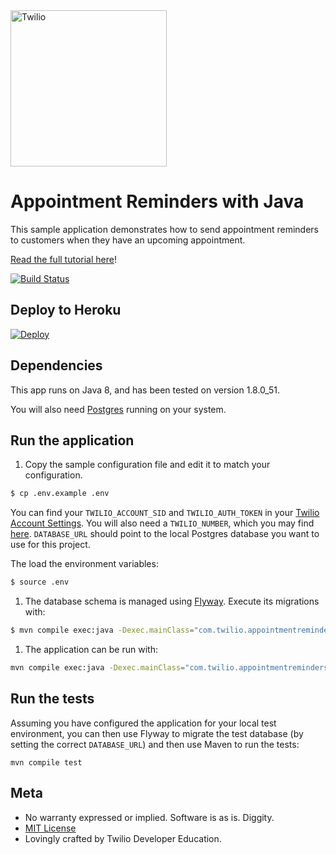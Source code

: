 <a href="https://www.twilio.com">
  <img src="https://static0.twilio.com/marketing/bundles/marketing/img/logos/wordmark-red.svg" alt="Twilio" width="250" />
</a>

# Appointment Reminders with Java

This sample application demonstrates how to send appointment reminders to customers when they have an upcoming appointment.

[Read the full tutorial here](https://www.twilio.com/docs/tutorials/walkthrough/appointment-reminders/java/spark)!

[![Build Status](https://travis-ci.org/TwilioDevEd/appointment-reminders-java.svg)](https://travis-ci.org/TwilioDevEd/appointment-reminders-java)

## Deploy to Heroku

[![Deploy](https://www.herokucdn.com/deploy/button.png)](https://heroku.com/deploy)

## Dependencies

This app runs on Java 8, and has been tested on version 1.8.0_51.

You will also need [Postgres](http://www.postgresql.org/) running on your system.

## Run the application


1. Copy the sample configuration file and edit it to match your configuration.

  ```bash
  $ cp .env.example .env
  ```

 You can find your `TWILIO_ACCOUNT_SID` and `TWILIO_AUTH_TOKEN` in your
 [Twilio Account Settings](https://www.twilio.com/user/account/settings).
 You will also need a `TWILIO_NUMBER`, which you may find [here](https://www.twilio.com/user/account/phone-numbers/incoming).
 `DATABASE_URL` should point to the local Postgres database you want to use for this project.

 The load the environment variables:

 ```bash
 $ source .env
 ```

1. The database schema is managed using [Flyway](https://github.com/flyway/flyway). Execute its migrations with:

  ```bash
  $ mvn compile exec:java -Dexec.mainClass="com.twilio.appointmentreminders.Migrator"
  ```

1. The application can be run with:

  ```bash
  mvn compile exec:java -Dexec.mainClass="com.twilio.appointmentreminders.Server"
  ```

## Run the tests

Assuming you have configured the application for your local test
environment, you can then use Flyway to migrate the test database
(by setting the correct `DATABASE_URL`) and then use Maven
to run the tests:

```
mvn compile test
```

## Meta

* No warranty expressed or implied. Software is as is. Diggity.
* [MIT License](http://www.opensource.org/licenses/mit-license.html)
* Lovingly crafted by Twilio Developer Education.
